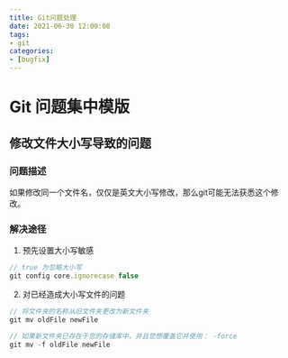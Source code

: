 ```yaml
---
title: Git问题处理
date: 2021-06-30 12:00:08
tags:
- git
categories:
- [bugfix]
---
```


# Git 问题集中模版

## 修改文件大小写导致的问题

### 问题描述
如果修改同一个文件名，仅仅是英文大小写修改，那么git可能无法获悉这个修改。
### 解决途径
1. 预先设置大小写敏感
```js
// true 为忽略大小写
git config core.ignorecase false
```
2. 对已经造成大小写文件的问题
```js
// 将文件夹的名称从旧文件夹更改为新文件夹
git mv oldFile newFile

// 如果新文件夹已存在于您的存储库中，并且您想覆盖它并使用： -force
git mv -f oldFile newFile
```